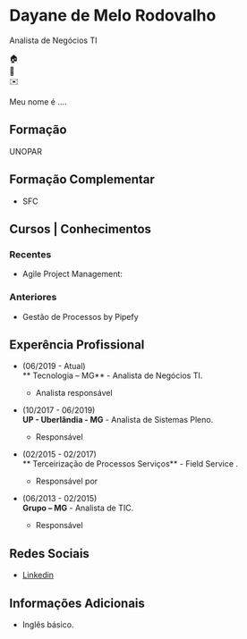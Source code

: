 # Dayane de Melo Rodovalho
Analista de Negócios TI


:house:   
:iphone:  
:envelope: 

Meu nome é .... 

## Formação
UNOPAR 

## Formação Complementar 
* SFC 

## Cursos | Conhecimentos
### Recentes
* Agile Project Management: 

### Anteriores
* Gestão de Processos by Pipefy

## Experência Profissional
* (06/2019 -  Atual) <br>
** Tecnologia – MG** -
Analista de Negócios TI.
  * Analista responsável
  
* (10/2017 -  06/2019) <br>
**UP - Uberlândia - MG** -
Analista de Sistemas Pleno.
  * Responsável 
 
* (02/2015 -  02/2017) <br>
** Terceirização de Processos Serviços** -
Field Service .
  * Responsável por 
  
* (06/2013 -  02/2015) <br>
**Grupo  –  MG** -
Analista de TIC.
  * Responsável 

## Redes Sociais
*  [Linkedin](https://www.linkedin.com/)

## Informações Adicionais
* Inglês básico.

<br><br>
